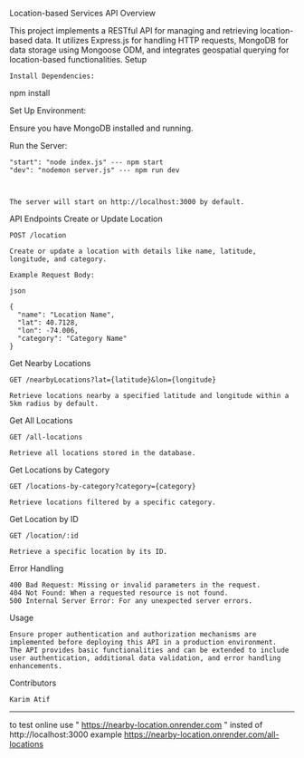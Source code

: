 Location-based Services API
Overview

This project implements a RESTful API for managing and retrieving location-based data. It utilizes Express.js for handling HTTP requests, MongoDB for data storage using Mongoose ODM, and integrates geospatial querying for location-based functionalities.
Setup

    Install Dependencies:

npm install

Set Up Environment:

Ensure you have MongoDB installed and running.

Run the Server:

    "start": "node index.js" --- npm start
    "dev": "nodemon server.js" --- npm run dev



    The server will start on http://localhost:3000 by default.

API Endpoints
Create or Update Location

    POST /location

    Create or update a location with details like name, latitude, longitude, and category.

    Example Request Body:

    json

    {
      "name": "Location Name",
      "lat": 40.7128,
      "lon": -74.006,
      "category": "Category Name"
    }

Get Nearby Locations

    GET /nearbyLocations?lat={latitude}&lon={longitude}

    Retrieve locations nearby a specified latitude and longitude within a 5km radius by default.

Get All Locations

    GET /all-locations

    Retrieve all locations stored in the database.

Get Locations by Category

    GET /locations-by-category?category={category}

    Retrieve locations filtered by a specific category.

Get Location by ID

    GET /location/:id

    Retrieve a specific location by its ID.

Error Handling

    400 Bad Request: Missing or invalid parameters in the request.
    404 Not Found: When a requested resource is not found.
    500 Internal Server Error: For any unexpected server errors.

Usage

    Ensure proper authentication and authorization mechanisms are implemented before deploying this API in a production environment.
    The API provides basic functionalities and can be extended to include user authentication, additional data validation, and error handling enhancements.

Contributors

    Karim Atif

---

to test online use " https://nearby-location.onrender.com " insted of http://localhost:3000
example
https://nearby-location.onrender.com/all-locations
